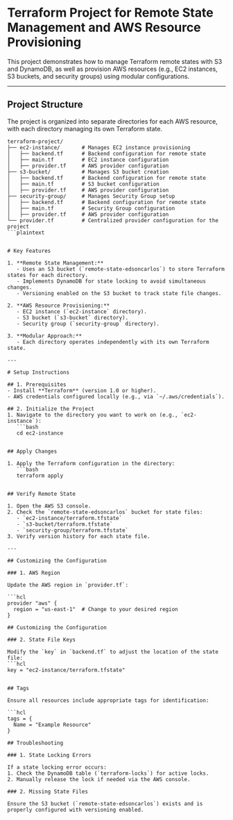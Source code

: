 # Terraform Project for Remote State Management and AWS Resource Provisioning

This project demonstrates how to manage Terraform remote states with S3 and DynamoDB, as well as provision AWS resources (e.g., EC2 instances, S3 buckets, and security groups) using modular configurations.

---

## Project Structure

The project is organized into separate directories for each AWS resource, with each directory managing its own Terraform state.

```plaintext
terraform-project/
├── ec2-instance/       # Manages EC2 instance provisioning
│   ├── backend.tf      # Backend configuration for remote state
│   ├── main.tf         # EC2 instance configuration
│   ├── provider.tf     # AWS provider configuration
├── s3-bucket/          # Manages S3 bucket creation
│   ├── backend.tf      # Backend configuration for remote state
│   ├── main.tf         # S3 bucket configuration
│   ├── provider.tf     # AWS provider configuration
├── security-group/     # Manages Security Group setup
│   ├── backend.tf      # Backend configuration for remote state
│   ├── main.tf         # Security Group configuration
│   ├── provider.tf     # AWS provider configuration
└── provider.tf         # Centralized provider configuration for the project
```plaintext


# Key Features

1. **Remote State Management:**
   - Uses an S3 bucket (`remote-state-edsoncarlos`) to store Terraform states for each directory.
   - Implements DynamoDB for state locking to avoid simultaneous changes.
   - Versioning enabled on the S3 bucket to track state file changes.

2. **AWS Resource Provisioning:**
   - EC2 instance (`ec2-instance` directory).
   - S3 bucket (`s3-bucket` directory).
   - Security group (`security-group` directory).

3. **Modular Approach:**
   - Each directory operates independently with its own Terraform state.

---

# Setup Instructions

## 1. Prerequisites
- Install **Terraform** (version 1.0 or higher).
- AWS credentials configured locally (e.g., via `~/.aws/credentials`).

## 2. Initialize the Project
1. Navigate to the directory you want to work on (e.g., `ec2-instance`):
   ```bash
   cd ec2-instance


## Apply Changes

1. Apply the Terraform configuration in the directory:
   ```bash
   terraform apply


## Verify Remote State

1. Open the AWS S3 console.
2. Check the `remote-state-edsoncarlos` bucket for state files:
   - `ec2-instance/terraform.tfstate`
   - `s3-bucket/terraform.tfstate`
   - `security-group/terraform.tfstate`
3. Verify version history for each state file.

---

## Customizing the Configuration

### 1. AWS Region

Update the AWS region in `provider.tf`:

```hcl
provider "aws" {
  region = "us-east-1"  # Change to your desired region
}

## Customizing the Configuration

### 2. State File Keys

Modify the `key` in `backend.tf` to adjust the location of the state file:
```hcl
key = "ec2-instance/terraform.tfstate"


## Tags

Ensure all resources include appropriate tags for identification:

```hcl
tags = {
  Name = "Example Resource"
}

## Troubleshooting

### 1. State Locking Errors

If a state locking error occurs:
1. Check the DynamoDB table (`terraform-locks`) for active locks.
2. Manually release the lock if needed via the AWS console.

### 2. Missing State Files

Ensure the S3 bucket (`remote-state-edsoncarlos`) exists and is properly configured with versioning enabled.